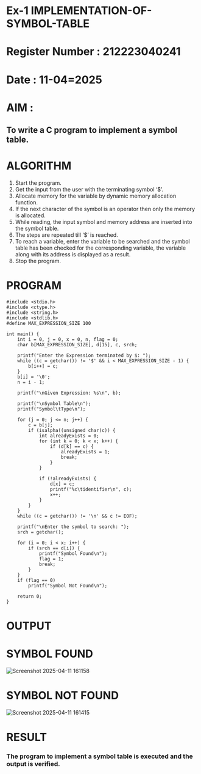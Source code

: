 # Ex-1 IMPLEMENTATION-OF-SYMBOL-TABLE
# Register Number : 212223040241
# Date : 11-04=2025
# AIM :
## To write a C program to implement a symbol table.
# ALGORITHM
1.	Start the program.
2.	Get the input from the user with the terminating symbol ‘$’.
3.	Allocate memory for the variable by dynamic memory allocation function.
4.	If the next character of the symbol is an operator then only the memory is allocated.
5.	While reading, the input symbol and memory address are inserted into the symbol table.
6.	The steps are repeated till ‘$’ is reached.
7.	To reach a variable, enter the variable to be searched and the symbol table has been checked for the corresponding variable, the variable along with its address is displayed as a result.
8.	Stop the program. 
# PROGRAM
```
#include <stdio.h>
#include <ctype.h>
#include <string.h>
#include <stdlib.h>
#define MAX_EXPRESSION_SIZE 100

int main() {
    int i = 0, j = 0, x = 0, n, flag = 0;
    char b[MAX_EXPRESSION_SIZE], d[15], c, srch;

    printf("Enter the Expression terminated by $: ");
    while ((c = getchar()) != '$' && i < MAX_EXPRESSION_SIZE - 1) {
        b[i++] = c;
    }
    b[i] = '\0'; 
    n = i - 1;

    printf("\nGiven Expression: %s\n", b);

    printf("\nSymbol Table\n");
    printf("Symbol\tType\n");

    for (j = 0; j <= n; j++) {
        c = b[j];
        if (isalpha((unsigned char)c)) {
            int alreadyExists = 0;
            for (int k = 0; k < x; k++) {
                if (d[k] == c) {
                    alreadyExists = 1;
                    break;
                }
            }

            if (!alreadyExists) {
                d[x] = c;
                printf("%c\tidentifier\n", c);
                x++;
            }
        }
    }
    while ((c = getchar()) != '\n' && c != EOF);

    printf("\nEnter the symbol to search: ");
    srch = getchar();

    for (i = 0; i < x; i++) {
        if (srch == d[i]) {
            printf("Symbol Found\n");
            flag = 1;
            break;
        }
    }
    if (flag == 0)
        printf("Symbol Not Found\n");

    return 0;
}
```
# OUTPUT
# SYMBOL FOUND 
![Screenshot 2025-04-11 161158](https://github.com/user-attachments/assets/2cd7719f-10f5-4d3e-a069-7cc355ec95e3)
# SYMBOL NOT FOUND 
![Screenshot 2025-04-11 161415](https://github.com/user-attachments/assets/ec0b9ed1-e8ce-44e4-9378-0adc4fb64a4b)


# RESULT
### The program to implement a symbol table is executed and the output is verified.
